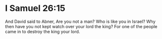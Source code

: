 # I Samuel 26:15

And David said to Abner, Are you not a man? Who is like you in Israel? Why then have you not kept watch over your lord the king? For one of the people came in to destroy the king your lord.
